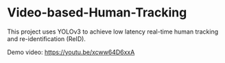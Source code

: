 # Video-based-Human-Tracking

This project uses YOLOv3 to achieve low latency real-time human tracking and re-identification (ReID).

Demo video:
https://youtu.be/xcww64D6xxA
